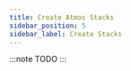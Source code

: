 ```yaml
---
title: Create Atmos Stacks
sidebar_position: 5
sidebar_label: Create Stacks
---
```


:::note
TODO
:::
